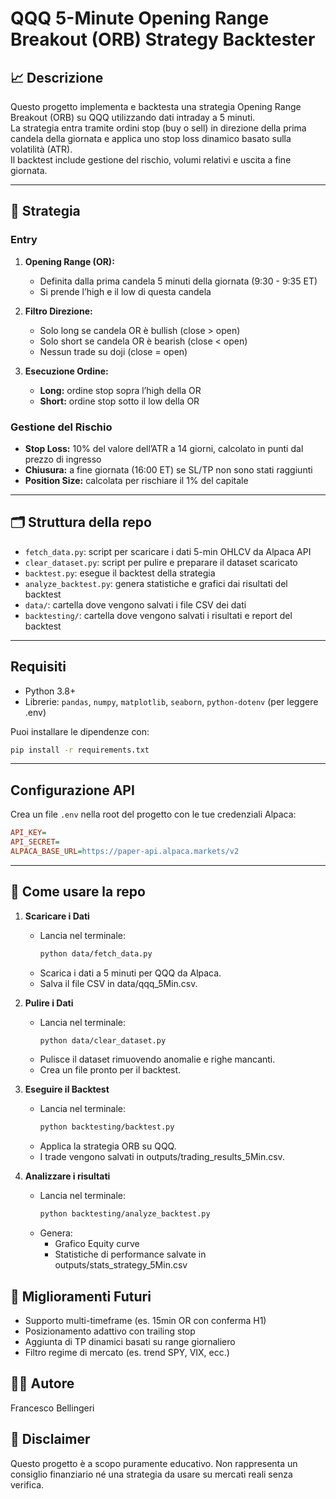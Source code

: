 # QQQ 5-Minute Opening Range Breakout (ORB) Strategy Backtester

## 📈 Descrizione

Questo progetto implementa e backtesta una strategia Opening Range Breakout (ORB) su QQQ utilizzando dati intraday a 5 minuti.  
La strategia entra tramite ordini stop (buy o sell) in direzione della prima candela della giornata e applica uno stop loss dinamico basato sulla volatilità (ATR).  
Il backtest include gestione del rischio, volumi relativi e uscita a fine giornata.

---

## 🧠 Strategia

### Entry

1. **Opening Range (OR):**

   - Definita dalla prima candela 5 minuti della giornata (9:30 - 9:35 ET)
   - Si prende l’high e il low di questa candela

2. **Filtro Direzione:**

   - Solo long se candela OR è bullish (close > open)
   - Solo short se candela OR è bearish (close < open)
   - Nessun trade su doji (close = open)

3. **Esecuzione Ordine:**
   - **Long:** ordine stop sopra l’high della OR
   - **Short:** ordine stop sotto il low della OR

### Gestione del Rischio

- **Stop Loss:** 10% del valore dell’ATR a 14 giorni, calcolato in punti dal prezzo di ingresso
- **Chiusura:** a fine giornata (16:00 ET) se SL/TP non sono stati raggiunti
- **Position Size:** calcolata per rischiare il 1% del capitale

---

## 🗂️ Struttura della repo

- `fetch_data.py`: script per scaricare i dati 5-min OHLCV da Alpaca API
- `clear_dataset.py`: script per pulire e preparare il dataset scaricato
- `backtest.py`: esegue il backtest della strategia
- `analyze_backtest.py`: genera statistiche e grafici dai risultati del backtest
- `data/`: cartella dove vengono salvati i file CSV dei dati
- `backtesting/`: cartella dove vengono salvati i risultati e report del backtest

---

## Requisiti

- Python 3.8+
- Librerie: `pandas`, `numpy`, `matplotlib`, `seaborn`, `python-dotenv` (per leggere .env)

Puoi installare le dipendenze con:

```bash
pip install -r requirements.txt
```

---

## Configurazione API

Crea un file `.env` nella root del progetto con le tue credenziali Alpaca:

```ini
API_KEY=
API_SECRET=
ALPACA_BASE_URL=https://paper-api.alpaca.markets/v2
```

---

## 🚀 Come usare la repo

1. **Scaricare i Dati**

   - Lancia nel terminale:
     ```bash
     python data/fetch_data.py
     ```
   - Scarica i dati a 5 minuti per QQQ da Alpaca.
   - Salva il file CSV in data/qqq_5Min.csv.

2. **Pulire i Dati**

   - Lancia nel terminale:
     ```bash
     python data/clear_dataset.py
     ```
   - Pulisce il dataset rimuovendo anomalie e righe mancanti.
   - Crea un file pronto per il backtest.

3. **Eseguire il Backtest**

   - Lancia nel terminale:
     ```bash
     python backtesting/backtest.py
     ```
   - Applica la strategia ORB su QQQ.
   - I trade vengono salvati in outputs/trading_results_5Min.csv.

4. **Analizzare i risultati**
   - Lancia nel terminale:
     ```bash
     python backtesting/analyze_backtest.py
     ```
   - Genera:
     - Grafico Equity curve
     - Statistiche di performance salvate in outputs/stats_strategy_5Min.csv

## 🔧 Miglioramenti Futuri

- Supporto multi-timeframe (es. 15min OR con conferma H1)
- Posizionamento adattivo con trailing stop
- Aggiunta di TP dinamici basati su range giornaliero
- Filtro regime di mercato (es. trend SPY, VIX, ecc.)

## 👨‍💻 Autore

Francesco Bellingeri

## 🛑 Disclaimer

Questo progetto è a scopo puramente educativo.
Non rappresenta un consiglio finanziario né una strategia da usare su mercati reali senza verifica.
